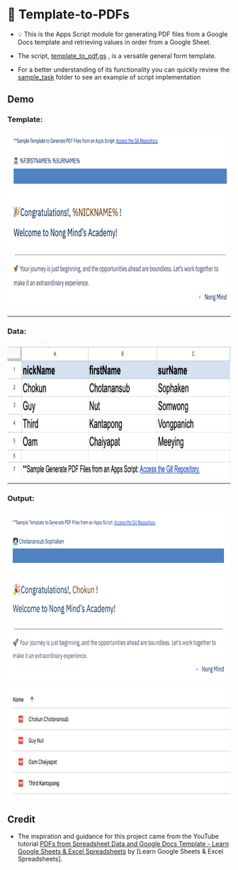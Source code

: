 # 📝 Template-to-PDFs

- 💡 This is the Apps Script module for generating PDF files from a Google Docs template and retrieving values in order from a Google Sheet.

- The script, [template_to_pdf.gs](template_to_pdf.gs) , is a versatile general form template. 

- For a better understanding of its functionality you can quickly review the [sample_task](sample_task) folder to see an example of script implementation


## Demo

### Template: 
<img src="assets/sample-docs-template.png" alt="cover" width="800" height="400" />

---

### Data: 
<img src="assets/sample-data-sheet.png" alt="cover" width="800" height="300" />

---

### Output: 

<img src="assets/sample-pdf-output.png" alt="cover" width="800" height="400" />

<img src="assets/sample-drive-list.png" alt="cover" width="800" height="250" />


## Credit
- The inspiration and guidance for this project came from the YouTube tutorial [PDFs from Spreadsheet Data and Google Docs Template - Learn Google Sheets & Excel Spreadsheets](https://www.youtube.com/watch?v=r9uU_KwGgzQ&t=1466s) by [Learn Google Sheets & Excel Spreadsheets].
